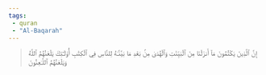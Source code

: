 ```yaml
---
tags: 
 - quran 
 - "Al-Baqarah"
---
```


> إِنَّ ٱلَّذِينَ يَكۡتُمُونَ مَآ أَنزَلۡنَا مِنَ ٱلۡبَيِّنَٰتِ وَٱلۡهُدَىٰ مِنۢ بَعۡدِ مَا بَيَّنَّـٰهُ لِلنَّاسِ فِي ٱلۡكِتَٰبِ أُوْلَـٰٓئِكَ يَلۡعَنُهُمُ ٱللَّهُ وَيَلۡعَنُهُمُ ٱللَّـٰعِنُونَ
